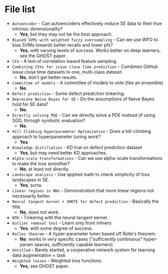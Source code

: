 # File list

* `Autoencoder` - Can autoencoders effectively reduce SE data to their true intrinsic dimensionality? 
  * **Yes**, but they may not be the best approach.
* `Biased SVMs with weighted fuzzy oversampling` - Can we use WFO to bias SVMs towards better recalls and lower pfs?
  * **Yes**, with varying levels of success. Works better on deep learners, see the GHOST paper.
* `CFS` - A test of correlation-based feature sampling.
* `Combining CSVs for issue close time prediction` - Combines GitHub issue close time datasets to one, multi-class dataset.
  * **No**, don't get better results.
* `Committee of models` - A committee of models to vote (like an ensemble)
  * **No**.
* `Defect prediction` - Some defect prediction tinkering.
* `Deprecate Naive Bayes for SE` - Do the assumptions of Naive Bayes hold for SE data?
  * **No**.
* `Directly solving PDE` - Can we directly solve a PDE instead of using SGD, through symbolic evaluation?
  * **No**.
* `Hill Climbing Hyperparameter Optimization` - Does a hill-climbing approach to hyperparameter tuning work?
  * **Yes**.
* `Knowledge distillation` - KD trial on defect prediction dataset
  * **Yes**, but may need better KD approaches.
* `Alpha-scale transformations` - Can we use alpha-scale transformations to make the loss smoother?
  * **No**, at least not directly.
* `Landscape analysis` - Use applied math to check simplicity of loss landscapes in SE.
  * **Yes**, sorta.
* `Linear regions in NNs` - Demonstration that more linear regions not necessarily better.
* `Neural tangent kernel + SMOTE for defect prediction` - Basically the title.
  * **No**, does not work.
* `NTK` - Tinkering with the neural tangent kernel.
* `Outlier removal test` - Learn only from inliners
  * **Yes**, with some degree of success.
* `Rolles theorem` - A hyper-parameter tuner based off Rolle's theorem.
  * **No**; works in very specific cases ("sufficiently continuous" hyper-param spaces, sufficiently capable learners)
* `Untitled` - Barely started, a cooperative network system for learning data augmentation + task
* `Weighted losses` - Weighted loss functions.
  * **Yes**, see GHOST paper.
